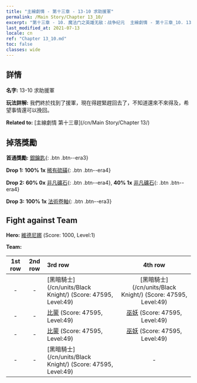 ```yaml
---
title: "主線劇情 - 第十三章 - 13-10 求助援軍"
permalink: /Main Story/Chapter 13_10/
excerpt: "第十三章 - 10. 魔法门之英雄无敌：战争纪元  主線劇情 - 第十三章_10. 13-10 求助援軍"
last_modified_at: 2021-07-13
locale: cn
ref: "Chapter 13_10.md"
toc: false
classes: wide
---
```


## 詳情

 **名字:** 13-10 求助援軍

 **玩法詳解:** 我們終於找到了援軍，現在得趕緊趕回去了，不知道還來不來得及，希望事情還可以挽回。

 **Related to:** [主線劇情 第十三章](/cn/Main Story/Chapter 13/)

## 掉落獎勵

 **首通獎勵:** [銀鑰匙](/cn/Items/con_693/){: .btn .btn--era3}

 **Drop 1:** **100% 1x** [稀有硫磺](/cn/Items/mat_43/){: .btn .btn--era4}

 **Drop 2:** **60% 0x** [非凡礦石](/cn/Items/mat_33/){: .btn .btn--era4}, **40% 1x** [非凡礦石](/cn/Items/mat_33/){: .btn .btn--era4}

 **Drop 3:** **100% 1x** [法術卷軸](/cn/Items/con_694/){: .btn .btn--era3}


## Fight against Team
 **Hero:** [維德尼娜](/cn/heroes/Vidomina/) (Score: 1000, Level:1)

 **Team:**


  | 1st row | 2nd row | 3rd row | 4th row |
  |:----:|:----:|:----|:----:|
  | - | - | [黑暗騎士](/cn/units/Black Knight/) (Score: 47595, Level:49)  | [黑暗騎士](/cn/units/Black Knight/) (Score: 47595, Level:49)  |
  | - | - | [比蒙](/cn/units/Behemoth/) (Score: 47595, Level:49)  | [巫妖](/cn/units/Lich/) (Score: 47595, Level:49)  |
  | - | - | [比蒙](/cn/units/Behemoth/) (Score: 47595, Level:49)  | [巫妖](/cn/units/Lich/) (Score: 47595, Level:49)  |
  | - | - | [黑暗騎士](/cn/units/Black Knight/) (Score: 47595, Level:49)  | - |


